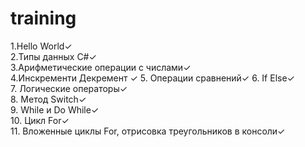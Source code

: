# training
 
1.Hello World✓  
2.Типы данных C#✓  
3.Арифметические операции с числами✓  
4.Инскременти Декремент ✓ 
5. Операции сравнений✓ 
6. If Else✓  
7. Логические операторы✓  
8. Метод Switch✓  
9. While  и Do While✓  
10. Цикл For✓  
11. Вложенные циклы For, отрисовка треугольников в консоли✓
